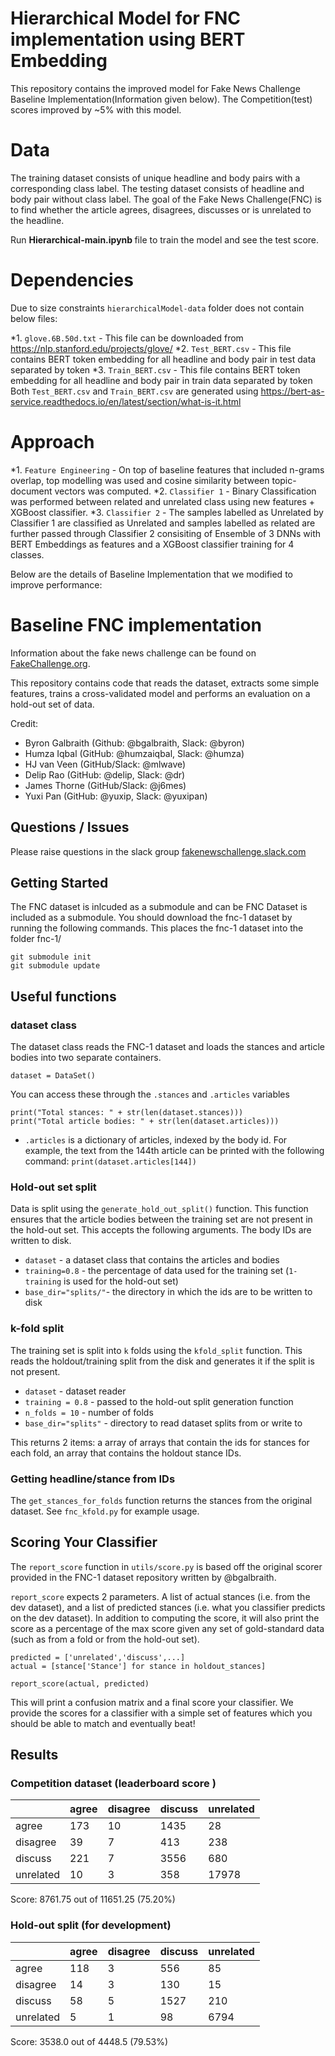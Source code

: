 # Hierarchical Model for FNC implementation using BERT Embedding
This repository contains the improved model for Fake News Challenge Baseline Implementation(Information given below). The Competition(test) scores improved by ~5% with this model. 

# Data
The training dataset consists of unique headline and body pairs with a corresponding class label. The testing dataset consists of headline and body pair without class label. The goal of the Fake News Challenge(FNC) is to find whether the article agrees, disagrees, discusses or is unrelated to the headline.

Run <b> Hierarchical-main.ipynb </b> file to train the model and see the test score.
# Dependencies
Due to size constraints ``hierarchicalModel-data`` folder does not contain below files:

*1. ``glove.6B.50d.txt`` - This file can be downloaded from https://nlp.stanford.edu/projects/glove/
*2. ``Test_BERT.csv`` - This file contains BERT <CLS> token embedding for all headline and body pair in test data separated by <SEP> token
*3. ``Train_BERT.csv`` - This file contains BERT <CLS> token embedding for all headline and body pair in train data separated by <SEP> token
Both  ``Test_BERT.csv`` and  ``Train_BERT.csv`` are generated using https://bert-as-service.readthedocs.io/en/latest/section/what-is-it.html
    
# Approach
*1. ``Feature Engineering`` - On top of baseline features that included n-grams overlap, top modelling was used and cosine similarity between topic-document vectors was computed.
*2. ``Classifier 1`` - Binary Classification was performed between related and unrelated class using new features + XGBoost classifier.
*3. ``Classifier 2`` - The samples labelled as Unrelated by Classifier 1 are classified as Unrelated and samples labelled as related are further passed through Classifier 2 consisiting of Ensemble of 3 DNNs with BERT Embeddings as features and a XGBoost classifier training for 4 classes.

Below are the details of Baseline Implementation that we modified to improve performance:

# Baseline FNC implementation

Information about the fake news challenge can be found on [FakeChallenge.org](http://fakenewschallenge.org).

This repository contains code that reads the dataset, extracts some simple features, trains a cross-validated model and
performs an evaluation on a hold-out set of data.

Credit:
* Byron Galbraith (Github: @bgalbraith, Slack: @byron)
* Humza Iqbal (GitHub: @humzaiqbal, Slack: @humza)
* HJ van Veen (GitHub/Slack: @mlwave)
* Delip Rao (GitHub: @delip, Slack: @dr)
* James Thorne (GitHub/Slack: @j6mes)
* Yuxi Pan (GitHub: @yuxip, Slack: @yuxipan)

## Questions / Issues
Please raise questions in the slack group [fakenewschallenge.slack.com](https://fakenewschallenge.slack.com)

## Getting Started
The FNC dataset is inlcuded as a submodule and can be FNC Dataset is included as a submodule. You should download the fnc-1 dataset by running the following commands. This places the fnc-1 dataset into the folder fnc-1/

    git submodule init
    git submodule update

## Useful functions
### dataset class
The dataset class reads the FNC-1 dataset and loads the stances and article bodies into two separate containers.

    dataset = DataSet()

You can access these through the ``.stances`` and ``.articles`` variables

    print("Total stances: " + str(len(dataset.stances)))
    print("Total article bodies: " + str(len(dataset.articles)))

* ``.articles`` is a dictionary of articles, indexed by the body id. For example, the text from the 144th article can be printed with the following command:
   ``print(dataset.articles[144])``

### Hold-out set split
Data is split using the ``generate_hold_out_split()`` function. This function ensures that the article bodies between the training set are not present in the hold-out set. This accepts the following arguments. The body IDs are written to disk.

* ``dataset`` - a dataset class that contains the articles and bodies
* ``training=0.8`` - the percentage of data used for the training set (``1-training`` is used for the hold-out set)
* ``base_dir="splits/"``- the directory in which the ids are to be written to disk


### k-fold split
The training set is split into ``k`` folds using the ``kfold_split`` function. This reads the holdout/training split from the disk and generates it if the split is not present.

* ``dataset`` - dataset reader
* ``training = 0.8`` - passed to the hold-out split generation function
* ``n_folds = 10`` - number of folds
* ``base_dir="splits"`` - directory to read dataset splits from or write to

This returns 2 items: a array of arrays that contain the ids for stances for each fold, an array that contains the holdout stance IDs.

### Getting headline/stance from IDs
The ``get_stances_for_folds`` function returns the stances from the original dataset. See ``fnc_kfold.py`` for example usage.



## Scoring Your Classifier

The ``report_score`` function in ``utils/score.py`` is based off the original scorer provided in the FNC-1 dataset repository written by @bgalbraith.

``report_score`` expects 2 parameters. A list of actual stances (i.e. from the dev dataset), and a list of predicted stances (i.e. what you classifier predicts on the dev dataset). In addition to computing the score, it will also print the score as a percentage of the max score given any set of gold-standard data (such as from a  fold or from the hold-out set).

    predicted = ['unrelated','discuss',...]
    actual = [stance['Stance'] for stance in holdout_stances]

    report_score(actual, predicted)

This will print a confusion matrix and a final score your classifier. We provide the scores for a classifier with a simple set of features which you should be able to match and eventually beat!

## Results

### Competition dataset (leaderboard score )
|               | agree         | disagree      | discuss       | unrelated     |
|-----------    |-------        |----------     |---------      |-----------    |
|   agree       |    173        |     10        |   1435        |   28          |
| disagree      |    39         |     7         |   413         |   238         |
|  discuss      |    221        |     7         |   3556        |   680         |
| unrelated     |    10         |     3         |   358         |   17978       |
Score: 8761.75 out of 11651.25     (75.20%)


### Hold-out split (for development)


|               | agree         | disagree      | discuss       | unrelated     |
|-----------    |-------        |----------     |---------      |-----------    |
|   agree       |    118        |     3         |    556        |    85         |
| disagree      |    14         |     3         |    130        |    15         |
|  discuss      |    58         |     5         |   1527        |    210        |
| unrelated     |     5         |     1         |    98         |   6794        |
Score: 3538.0 out of 4448.5	(79.53%)


